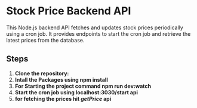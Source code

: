 # Stock Price Backend API

This Node.js backend API fetches and updates stock prices periodically using a cron job. It provides endpoints to start the cron job and retrieve the latest prices from the database.

## Steps

1. **Clone the repository:**
2. **Intall the Packages using npm install**
3. **For Starting the project command npm run dev:watch**
4. **Start the cron job using localhost:3030/start api**
5. **for fetching the prices hit *getPrice* api**
